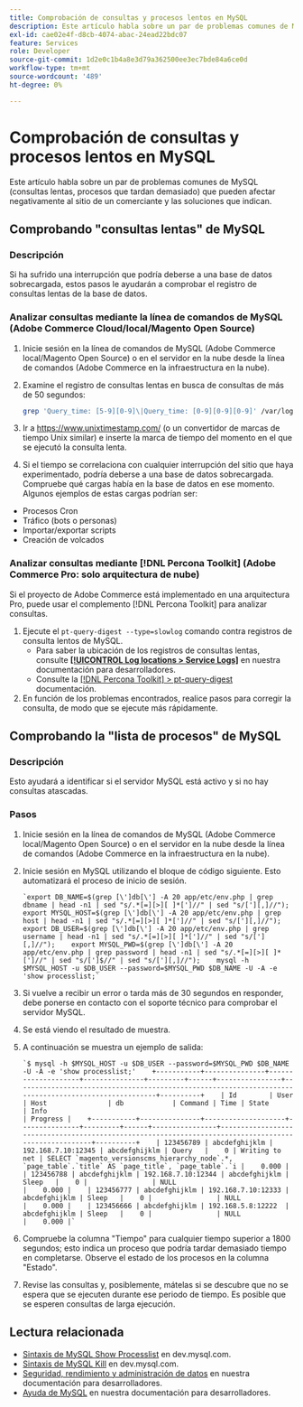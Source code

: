 ```yaml
---
title: Comprobación de consultas y procesos lentos en MySQL
description: Este artículo habla sobre un par de problemas comunes de MySQL (consultas lentas, procesos que tardan demasiado) que pueden afectar negativamente al sitio de un comerciante y las soluciones que indican.
exl-id: cae02e4f-d8cb-4074-abac-24ead22bdc07
feature: Services
role: Developer
source-git-commit: 1d2e0c1b4a8e3d79a362500ee3ec7bde84a6ce0d
workflow-type: tm+mt
source-wordcount: '489'
ht-degree: 0%

---
```


# Comprobación de consultas y procesos lentos en MySQL

Este artículo habla sobre un par de problemas comunes de MySQL (consultas lentas, procesos que tardan demasiado) que pueden afectar negativamente al sitio de un comerciante y las soluciones que indican.

## Comprobando &quot;consultas lentas&quot; de MySQL

### Descripción

Si ha sufrido una interrupción que podría deberse a una base de datos sobrecargada, estos pasos le ayudarán a comprobar el registro de consultas lentas de la base de datos.

### Analizar consultas mediante la línea de comandos de MySQL (Adobe Commerce Cloud/local/Magento Open Source)

1. Inicie sesión en la línea de comandos de MySQL (Adobe Commerce local/Magento Open Source) o en el servidor en la nube desde la línea de comandos (Adobe Commerce en la infraestructura en la nube).
1. Examine el registro de consultas lentas en busca de consultas de más de 50 segundos:

   ```bash
   grep 'Query_time: [5-9][0-9]\|Query_time: [0-9][0-9][0-9]' /var/log/mysql/mysql-slow.log -A 3
   ```

1. Ir a <https://www.unixtimestamp.com/> (o un convertidor de marcas de tiempo Unix similar) e inserte la marca de tiempo del momento en el que se ejecutó la consulta lenta.
1. Si el tiempo se correlaciona con cualquier interrupción del sitio que haya experimentado, podría deberse a una base de datos sobrecargada. Compruebe qué cargas había en la base de datos en ese momento. Algunos ejemplos de estas cargas podrían ser:

* Procesos Cron
* Tráfico (bots o personas)
* Importar/exportar scripts
* Creación de volcados


### Analizar consultas mediante [!DNL Percona Toolkit] (Adobe Commerce Pro: solo arquitectura de nube)

Si el proyecto de Adobe Commerce está implementado en una arquitectura Pro, puede usar el complemento [!DNL Percona Toolkit] para analizar consultas.

1. Ejecute el `pt-query-digest --type=slowlog` comando contra registros de consulta lentos de MySQL.
   * Para saber la ubicación de los registros de consultas lentas, consulte **[[!UICONTROL Log locations > Service Logs]](https://experienceleague.adobe.com/docs/commerce-cloud-service/user-guide/develop/test/log-locations.html)** en nuestra documentación para desarrolladores.
   * Consulte la [[!DNL Percona Toolkit] > pt-query-digest](https://www.percona.com/doc/percona-toolkit/LATEST/pt-query-digest.html#pt-query-digest) documentación.
1. En función de los problemas encontrados, realice pasos para corregir la consulta, de modo que se ejecute más rápidamente.

## Comprobando la &quot;lista de procesos&quot; de MySQL

### Descripción

Esto ayudará a identificar si el servidor MySQL está activo y si no hay consultas atascadas.

### Pasos

1. Inicie sesión en la línea de comandos de MySQL (Adobe Commerce local/Magento Open Source) o en el servidor en la nube desde la línea de comandos (Adobe Commerce en la infraestructura en la nube).
1. Inicie sesión en MySQL utilizando el bloque de código siguiente. Esto automatizará el proceso de inicio de sesión.

   ```MySQL
   `export DB_NAME=$(grep [\']db[\'] -A 20 app/etc/env.php | grep dbname | head -n1 | sed "s/.*[=][>][ ]*[']//" | sed "s/['][,]//");    export MYSQL_HOST=$(grep [\']db[\'] -A 20 app/etc/env.php | grep host | head -n1 | sed "s/.*[=][>][ ]*[']//" | sed "s/['][,]//");    export DB_USER=$(grep [\']db[\'] -A 20 app/etc/env.php | grep username | head -n1 | sed "s/.*[=][>][ ]*[']//" | sed "s/['][,]//");    export MYSQL_PWD=$(grep [\']db[\'] -A 20 app/etc/env.php | grep password | head -n1 | sed "s/.*[=][>][ ]*[']//" | sed "s/[']$//" | sed "s/['][,]//");    mysql -h $MYSQL_HOST -u $DB_USER --password=$MYSQL_PWD $DB_NAME -U -A -e 'show processlist;`
   ```

1. Si vuelve a recibir un error o tarda más de 30 segundos en responder, debe ponerse en contacto con el soporte técnico para comprobar el servidor MySQL.
1. Se está viendo el resultado de muestra.

1. A continuación se muestra un ejemplo de salida:

   ```MySQL
   `$ mysql -h $MYSQL_HOST -u $DB_USER --password=$MYSQL_PWD $DB_NAME -U -A -e 'show processlist;'    +-----------+---------------+--------------------+---------------+---------+------+----------------+------------------------------------------------------------------------------------------------------+----------+    | Id        | User          | Host               | db            | Command | Time | State          | Info                                                                                                 | Progress |    +-----------+---------------+--------------------+---------------+---------+------+----------------+------------------------------------------------------------------------------------------------------+----------+    | 123456789 | abcdefghijklm | 192.168.7.10:12345 | abcdefghijklm | Query   |    0 | Writing to net | SELECT `magento_versionscms_hierarchy_node`.*, `page_table`.`title` AS `page_title`, `page_table`.`i |    0.000 |    | 123456788 | abcdefghijklm | 192.168.7.10:12344 | abcdefghijklm | Sleep   |    0 |                | NULL                                                                                                 |    0.000 |    | 123456777 | abcdefghijklm | 192.168.7.10:12333 | abcdefghijklm | Sleep   |    0 |                | NULL                                                                                                 |    0.000 |    | 123456666 | abcdefghijklm | 192.168.5.8:12222  | abcdefghijklm | Sleep   |    0 |                | NULL                                                                                                 |    0.000 |`
   ```

1. Compruebe la columna &quot;Tiempo&quot; para cualquier tiempo superior a 1800 segundos; esto indica un proceso que podría tardar demasiado tiempo en completarse. Observe el estado de los procesos en la columna &quot;Estado&quot;.
1. Revise las consultas y, posiblemente, mátelas si se descubre que no se espera que se ejecuten durante ese periodo de tiempo. Es posible que se esperen consultas de larga ejecución.


## Lectura relacionada

* [Sintaxis de MySQL Show Processlist](https://dev.mysql.com/doc/refman/8.0/en/show-processlist.html) en dev.mysql.com.
* [Sintaxis de MySQL Kill](https://dev.mysql.com/doc/refman/8.0/en/kill.html) en dev.mysql.com.
* [Seguridad, rendimiento y administración de datos](https://devdocs.magento.com/guides/v2.3/ext-best-practices/extension-coding/security-performance-data-bp.html) en nuestra documentación para desarrolladores.
* [Ayuda de MySQL](https://devdocs.magento.com/guides/v2.3/install-gde/prereq/mysql.html) en nuestra documentación para desarrolladores.
